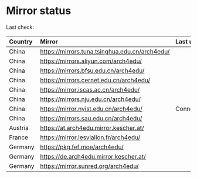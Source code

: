 <script src="./time.js"></script>
# Mirror status
Last check: <script type="text/javascript">localize(1740838792.159047);</script>

|Country|Mirror|Last update|
|:------|:-----|:----------|
|China|https://mirrors.tuna.tsinghua.edu.cn/arch4edu/|<script type="text/javascript">localize(1740811324);</script>|
|China|https://mirrors.aliyun.com/arch4edu/|<script type="text/javascript">localize(1740811324);</script>|
|China|https://mirrors.bfsu.edu.cn/arch4edu/|<script type="text/javascript">localize(1740768135);</script>|
|China|https://mirrors.cernet.edu.cn/arch4edu/|<script type="text/javascript">localize(1740811324);</script>|
|China|https://mirror.iscas.ac.cn/arch4edu/|<script type="text/javascript">localize(1740811324);</script>|
|China|https://mirrors.nju.edu.cn/arch4edu/|<script type="text/javascript">localize(1740725109);</script>|
|China|https://mirror.nyist.edu.cn/arch4edu/|ConnectionError|
|China|https://mirrors.sau.edu.cn/arch4edu/|<script type="text/javascript">localize(1731653531);</script>|
|Austria|https://at.arch4edu.mirror.kescher.at/|<script type="text/javascript">localize(1740811324);</script>|
|France|https://mirror.lesviallon.fr/arch4edu/|<script type="text/javascript">localize(1740811324);</script>|
|Germany|https://pkg.fef.moe/arch4edu/|<script type="text/javascript">localize(1740811324);</script>|
|Germany|https://de.arch4edu.mirror.kescher.at/|<script type="text/javascript">localize(1740811324);</script>|
|Germany|https://mirror.sunred.org/arch4edu/|<script type="text/javascript">localize(1740811324);</script>|

<script src="./tablefilter/tablefilter.js"></script>
<script src="./table.js"></script>